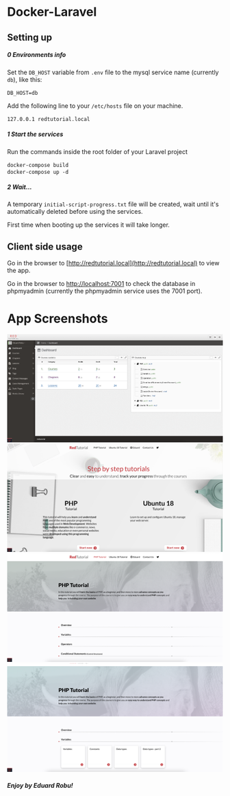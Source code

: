 # Docker-Laravel

## Setting up

##### 0 Environments info
Set the ```DB_HOST``` variable from ```.env``` file to the mysql service name (currently ```db```), like this:
```
DB_HOST=db
```
Add the following line to your ```/etc/hosts``` file on your machine.
```
127.0.0.1 redtutorial.local
```

##### 1 Start the services
Run the commands inside the root folder of your Laravel project

```
docker-compose build
docker-compose up -d
```

##### 2 Wait...
A temporary ```initial-script-progress.txt``` file will be created, wait until it's automatically deleted before using the services.

First time when booting up the services it will take longer.

## Client side usage
Go in the browser to [http://redtutorial.local](http://redtutorial.local) to view the app.

Go in the browser to [http://localhost:7001](http://localhost:7001) to check the database in phpmyadmin (currently the phpmyadmin service uses the 7001 port).

# App Screenshots

![Screenshot](public/readme_files/admin-dashboard.png)
![Screenshot](public/readme_files/client-homepage.png)
![Screenshot](public/readme_files/client-tutorial.png)
![Screenshot](public/readme_files/client-tutorial2.png)

##### Enjoy by Eduard Robu!
